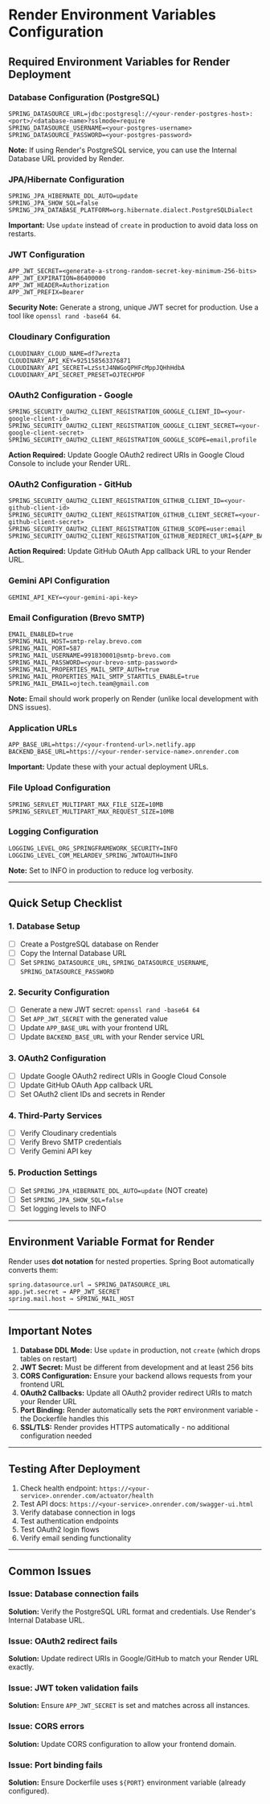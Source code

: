 # Render Environment Variables Configuration

## Required Environment Variables for Render Deployment

### Database Configuration (PostgreSQL)
```
SPRING_DATASOURCE_URL=jdbc:postgresql://<your-render-postgres-host>:<port>/<database-name>?sslmode=require
SPRING_DATASOURCE_USERNAME=<your-postgres-username>
SPRING_DATASOURCE_PASSWORD=<your-postgres-password>
```

**Note:** If using Render's PostgreSQL service, you can use the Internal Database URL provided by Render.

### JPA/Hibernate Configuration
```
SPRING_JPA_HIBERNATE_DDL_AUTO=update
SPRING_JPA_SHOW_SQL=false
SPRING_JPA_DATABASE_PLATFORM=org.hibernate.dialect.PostgreSQLDialect
```

**Important:** Use `update` instead of `create` in production to avoid data loss on restarts.

### JWT Configuration
```
APP_JWT_SECRET=<generate-a-strong-random-secret-key-minimum-256-bits>
APP_JWT_EXPIRATION=86400000
APP_JWT_HEADER=Authorization
APP_JWT_PREFIX=Bearer 
```

**Security Note:** Generate a strong, unique JWT secret for production. Use a tool like `openssl rand -base64 64`.

### Cloudinary Configuration
```
CLOUDINARY_CLOUD_NAME=df7wrezta
CLOUDINARY_API_KEY=925158563376871
CLOUDINARY_API_SECRET=LzSstJ4NWGoQPHFcMppJQHhHdbA
CLOUDINARY_API_SECRET_PRESET=OJTECHPDF
```

### OAuth2 Configuration - Google
```
SPRING_SECURITY_OAUTH2_CLIENT_REGISTRATION_GOOGLE_CLIENT_ID=<your-google-client-id>
SPRING_SECURITY_OAUTH2_CLIENT_REGISTRATION_GOOGLE_CLIENT_SECRET=<your-google-client-secret>
SPRING_SECURITY_OAUTH2_CLIENT_REGISTRATION_GOOGLE_SCOPE=email,profile
```

**Action Required:** Update Google OAuth2 redirect URIs in Google Cloud Console to include your Render URL.

### OAuth2 Configuration - GitHub
```
SPRING_SECURITY_OAUTH2_CLIENT_REGISTRATION_GITHUB_CLIENT_ID=<your-github-client-id>
SPRING_SECURITY_OAUTH2_CLIENT_REGISTRATION_GITHUB_CLIENT_SECRET=<your-github-client-secret>
SPRING_SECURITY_OAUTH2_CLIENT_REGISTRATION_GITHUB_SCOPE=user:email
SPRING_SECURITY_OAUTH2_CLIENT_REGISTRATION_GITHUB_REDIRECT_URI=${APP_BASE_URL}/auth/github/callback
```

**Action Required:** Update GitHub OAuth App callback URL to your Render URL.

### Gemini API Configuration
```
GEMINI_API_KEY=<your-gemini-api-key>
```

### Email Configuration (Brevo SMTP)
```
EMAIL_ENABLED=true
SPRING_MAIL_HOST=smtp-relay.brevo.com
SPRING_MAIL_PORT=587
SPRING_MAIL_USERNAME=991830001@smtp-brevo.com
SPRING_MAIL_PASSWORD=<your-brevo-smtp-password>
SPRING_MAIL_PROPERTIES_MAIL_SMTP_AUTH=true
SPRING_MAIL_PROPERTIES_MAIL_SMTP_STARTTLS_ENABLE=true
SPRING_MAIL_EMAIL=ojtech.team@gmail.com
```

**Note:** Email should work properly on Render (unlike local development with DNS issues).

### Application URLs
```
APP_BASE_URL=https://<your-frontend-url>.netlify.app
BACKEND_BASE_URL=https://<your-render-service-name>.onrender.com
```

**Important:** Update these with your actual deployment URLs.

### File Upload Configuration
```
SPRING_SERVLET_MULTIPART_MAX_FILE_SIZE=10MB
SPRING_SERVLET_MULTIPART_MAX_REQUEST_SIZE=10MB
```

### Logging Configuration
```
LOGGING_LEVEL_ORG_SPRINGFRAMEWORK_SECURITY=INFO
LOGGING_LEVEL_COM_MELARDEV_SPRING_JWTOAUTH=INFO
```

**Note:** Set to INFO in production to reduce log verbosity.

---

## Quick Setup Checklist

### 1. Database Setup
- [ ] Create a PostgreSQL database on Render
- [ ] Copy the Internal Database URL
- [ ] Set `SPRING_DATASOURCE_URL`, `SPRING_DATASOURCE_USERNAME`, `SPRING_DATASOURCE_PASSWORD`

### 2. Security Configuration
- [ ] Generate a new JWT secret: `openssl rand -base64 64`
- [ ] Set `APP_JWT_SECRET` with the generated value
- [ ] Update `APP_BASE_URL` with your frontend URL
- [ ] Update `BACKEND_BASE_URL` with your Render service URL

### 3. OAuth2 Configuration
- [ ] Update Google OAuth2 redirect URIs in Google Cloud Console
- [ ] Update GitHub OAuth App callback URL
- [ ] Set OAuth2 client IDs and secrets in Render

### 4. Third-Party Services
- [ ] Verify Cloudinary credentials
- [ ] Verify Brevo SMTP credentials
- [ ] Verify Gemini API key

### 5. Production Settings
- [ ] Set `SPRING_JPA_HIBERNATE_DDL_AUTO=update` (NOT create)
- [ ] Set `SPRING_JPA_SHOW_SQL=false`
- [ ] Set logging levels to INFO

---

## Environment Variable Format for Render

Render uses **dot notation** for nested properties. Spring Boot automatically converts them:

```
spring.datasource.url → SPRING_DATASOURCE_URL
app.jwt.secret → APP_JWT_SECRET
spring.mail.host → SPRING_MAIL_HOST
```

---

## Important Notes

1. **Database DDL Mode:** Use `update` in production, not `create` (which drops tables on restart)
2. **JWT Secret:** Must be different from development and at least 256 bits
3. **CORS Configuration:** Ensure your backend allows requests from your frontend URL
4. **OAuth2 Callbacks:** Update all OAuth2 provider redirect URIs to match your Render URL
5. **Port Binding:** Render automatically sets the `PORT` environment variable - the Dockerfile handles this
6. **SSL/TLS:** Render provides HTTPS automatically - no additional configuration needed

---

## Testing After Deployment

1. Check health endpoint: `https://<your-service>.onrender.com/actuator/health`
2. Test API docs: `https://<your-service>.onrender.com/swagger-ui.html`
3. Verify database connection in logs
4. Test authentication endpoints
5. Test OAuth2 login flows
6. Verify email sending functionality

---

## Common Issues

### Issue: Database connection fails
**Solution:** Verify the PostgreSQL URL format and credentials. Use Render's Internal Database URL.

### Issue: OAuth2 redirect fails
**Solution:** Update redirect URIs in Google/GitHub to match your Render URL exactly.

### Issue: JWT token validation fails
**Solution:** Ensure `APP_JWT_SECRET` is set and matches across all instances.

### Issue: CORS errors
**Solution:** Update CORS configuration to allow your frontend domain.

### Issue: Port binding fails
**Solution:** Ensure Dockerfile uses `${PORT}` environment variable (already configured).
